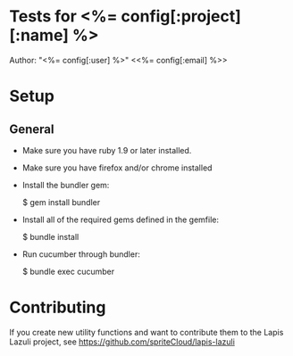 # Tests for <%= config[:project][:name] %>

Author: "<%= config[:user] %>" <<%= config[:email] %>>

# Setup

## General

- Make sure you have ruby 1.9 or later installed.
- Make sure you have firefox and/or chrome installed
- Install the bundler gem:

    $ gem install bundler

- Install all of the required gems defined in the gemfile:

    $ bundle install

- Run cucumber through bundler:

    $ bundle exec cucumber

# Contributing

If you create new utility functions and want to contribute them to the Lapis
Lazuli project, see https://github.com/spriteCloud/lapis-lazuli
